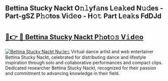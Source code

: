 ## Bettina Stucky Nackt O𝚗𝚕yf𝚊ns L𝚎a𝚔ed N𝚞𝚍es - Part-gSZ P𝚑𝚘tos Vi𝚍𝚎o - H𝚘𝚝 Part L𝚎a𝚔s FdDJd

# <h2><a href="http://kff7f7n.oniu.top/?m=Bettina+Stucky+Nackt">🔗👉 🔴 Bettina Stucky Nackt P𝚑ot𝚘𝚜 V𝚒d𝚎o</a></h2>

[![Bettina Stucky Nackt Nu𝚍e𝚜](https://i.imgur.com/0qMVB7G.gif)](http://kff7f7n.oniu.top/?m=Bettina+Stucky+Nackt)
Virtual dance artist and web entertainer Bettina Stucky Nackt, celebrated for distributing dance and lifestyle inspiration through solo and collaborative performances and compact clips. Dedicated researcher Bettina Stucky Nackt, recognized for their passion and commitment to advancing knowledge in their field.  

